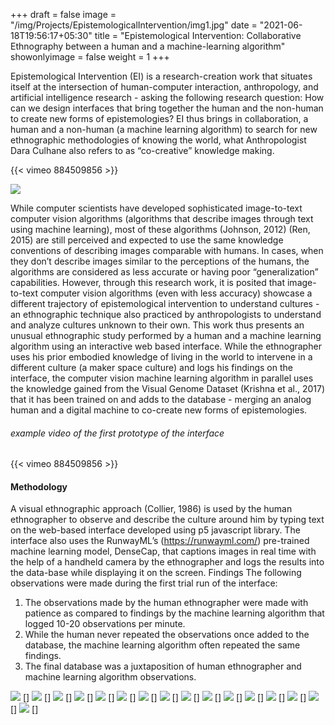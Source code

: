 +++
draft = false
image = "/img/Projects/EpistemologicalIntervention/img1.jpg"
date = "2021-06-18T19:56:17+05:30"
title = "Epistemological Intervention: Collaborative Ethnography between a human and a machine-learning algorithm"
showonlyimage = false
weight = 1
+++

Epistemological Intervention (EI) is a research-creation work that situates itself at the intersection
of human-computer interaction, anthropology, and artificial intelligence research - asking the
following research question: How can we design interfaces that bring together the human and
the non-human to create new forms of epistemologies? EI thus brings in collaboration, a human
and a non-human (a machine learning algorithm) to search for new ethnographic methodologies
of knowing the world, what Anthropologist Dara Culhane also refers to as “co-creative”
knowledge making.

{{< vimeo 884509856 >}}

![][1]

While computer scientists have developed sophisticated image-to-text computer vision
algorithms (algorithms that describe images through text using machine learning), most of these
algorithms (Johnson, 2012) (Ren, 2015) are still perceived and expected to use the same
knowledge conventions of describing images comparable with humans. In cases, when they
don’t describe images similar to the perceptions of the humans, the algorithms are considered as
less accurate or having poor “generalization” capabilities. However, through this research work, it
is posited that image-to-text computer vision algorithms (even with less accuracy) showcase a
different trajectory of epistemological intervention to understand cultures - an ethnographic
technique also practiced by anthropologists to understand and analyze cultures unknown to their
own.
This work thus presents an unusual ethnographic study performed by a human and a machine
learning algorithm using an interactive web based interface. While the ethnographer uses his
prior embodied knowledge of living in the world to intervene in a different culture (a maker space
culture) and logs his findings on the interface, the computer vision machine learning algorithm in
parallel uses the knowledge gained from the Visual Genome Dataset (Krishna et al., 2017) that it
has been trained on and adds to the database - merging an analog human and a digital machine
to co-create new forms of epistemologies.

###### example video of the first prototype of the interface

{{< vimeo 884509856 >}}

#### Methodology

A visual ethnographic approach (Collier, 1986) is used by the human ethnographer to observe
and describe the culture around him by typing text on the web-based interface developed using
p5 javascript library. The interface also uses the RunwayML’s (https://runwayml.com/) pre-trained
machine learning model, DenseCap, that captions images in real time with the help of a handheld
camera by the ethnographer and logs the results into the data-base while displaying it on
the screen.
Findings
The following observations were made during the first trial run of the interface:
1. The observations made by the human ethnographer were made with patience as
compared to findings by the machine learning algorithm that logged 10-20 observations per
minute.
2. While the human never repeated the observations once added to the database, the
machine learning algorithm often repeated the same findings.
3. The final database was a juxtaposition of human ethnographer and machine learning
algorithm observations.

![][3] []
![][4] []
![][5] []
![][6] []
![][7] []
![][20] []
![][9] [] 
![][10] []
![][11] [] 
![][12] []
![][13] []
![][14] []
![][15] []
![][16] []
![][17] []
![][18] [] 
 

[1]: /img/Projects/EpistemologicalIntervention/img1.jpg
[2]: /img/Projects/EpistemologicalIntervention/img2.jpg
[3]: /img/Projects/EpistemologicalIntervention/img3.jpg
[4]: /img/Projects/EpistemologicalIntervention/img4.jpg
[5]: /img/Projects/EpistemologicalIntervention/img5.jpg
[6]: /img/Projects/EpistemologicalIntervention/img6.jpg
[7]: /img/Projects/EpistemologicalIntervention/img7.jpg
[8]: /img/Projects/EpistemologicalIntervention/img8.jpg
[9]: /img/Projects/EpistemologicalIntervention/img9.jpg
[10]: /img/Projects/EpistemologicalIntervention/img10.jpg
[11]: /img/Projects/EpistemologicalIntervention/img11.jpg
[12]: /img/Projects/EpistemologicalIntervention/img12.jpg
[13]: /img/Projects/EpistemologicalIntervention/img13.jpg
[14]: /img/Projects/EpistemologicalIntervention/img14.jpg
[15]: /img/Projects/EpistemologicalIntervention/img15.jpg
[16]: /img/Projects/EpistemologicalIntervention/img16.jpg
[17]: /img/Projects/EpistemologicalIntervention/img17.jpg
[18]: /img/Projects/EpistemologicalIntervention/img18.jpg
[19]: /img/Projects/EpistemologicalIntervention/img19.jpg
[20]: /img/Projects/EpistemologicalIntervention/img20.png
